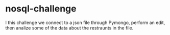 # nosql-challenge

I  this challenge we connect to a json file through Pymongo, perform an edit, then analize some of the data about the restraunts in the file. 
